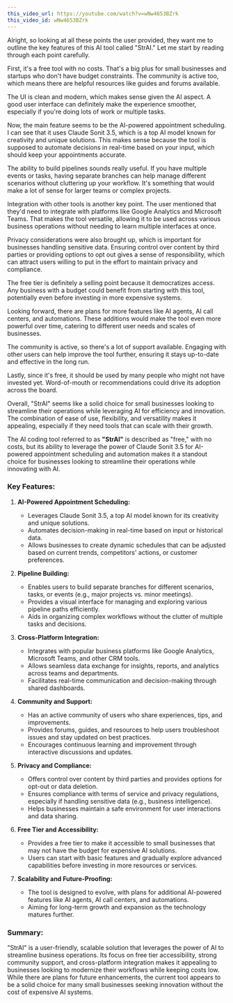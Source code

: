 ```yaml
---
this_video_url: https://youtube.com/watch?v=wNw4653BZrk
this_video_id: wNw4653BZrk
---
```

<think>
Alright, so looking at all these points the user provided, they want me to outline the key features of this AI tool called "StrAI." Let me start by reading through each point carefully.

First, it's a free tool with no costs. That's a big plus for small businesses and startups who don't have budget constraints. The community is active too, which means there are helpful resources like guides and forums available.

The UI is clean and modern, which makes sense given the AI aspect. A good user interface can definitely make the experience smoother, especially if you're doing lots of work or multiple tasks.

Now, the main feature seems to be the AI-powered appointment scheduling. I can see that it uses Claude Sonit 3.5, which is a top AI model known for creativity and unique solutions. This makes sense because the tool is supposed to automate decisions in real-time based on your input, which should keep your appointments accurate.

The ability to build pipelines sounds really useful. If you have multiple events or tasks, having separate branches can help manage different scenarios without cluttering up your workflow. It's something that would make a lot of sense for larger teams or complex projects.

Integration with other tools is another key point. The user mentioned that they'd need to integrate with platforms like Google Analytics and Microsoft Teams. That makes the tool versatile, allowing it to be used across various business operations without needing to learn multiple interfaces at once.

Privacy considerations were also brought up, which is important for businesses handling sensitive data. Ensuring control over content by third parties or providing options to opt out gives a sense of responsibility, which can attract users willing to put in the effort to maintain privacy and compliance.

The free tier is definitely a selling point because it democratizes access. Any business with a budget could benefit from starting with this tool, potentially even before investing in more expensive systems.

Looking forward, there are plans for more features like AI agents, AI call centers, and automations. These additions would make the tool even more powerful over time, catering to different user needs and scales of businesses.

The community is active, so there's a lot of support available. Engaging with other users can help improve the tool further, ensuring it stays up-to-date and effective in the long run.

Lastly, since it's free, it should be used by many people who might not have invested yet. Word-of-mouth or recommendations could drive its adoption across the board.

Overall, "StrAI" seems like a solid choice for small businesses looking to streamline their operations while leveraging AI for efficiency and innovation. The combination of ease of use, flexibility, and versatility makes it appealing, especially if they need tools that can scale with their growth.
</think>

The AI coding tool referred to as **"StrAI"** is described as "free," with no costs, but its ability to leverage the power of Claude Sonit 3.5 for AI-powered appointment scheduling and automation makes it a standout choice for businesses looking to streamline their operations while innovating with AI.

### Key Features:

1. **AI-Powered Appointment Scheduling:**
   - Leverages Claude Sonit 3.5, a top AI model known for its creativity and unique solutions.
   - Automates decision-making in real-time based on input or historical data.
   - Allows businesses to create dynamic schedules that can be adjusted based on current trends, competitors' actions, or customer preferences.

2. **Pipeline Building:**
   - Enables users to build separate branches for different scenarios, tasks, or events (e.g., major projects vs. minor meetings).
   - Provides a visual interface for managing and exploring various pipeline paths efficiently.
   - Aids in organizing complex workflows without the clutter of multiple tasks and decisions.

3. **Cross-Platform Integration:**
   - Integrates with popular business platforms like Google Analytics, Microsoft Teams, and other CRM tools.
   - Allows seamless data exchange for insights, reports, and analytics across teams and departments.
   - Facilitates real-time communication and decision-making through shared dashboards.

4. **Community and Support:**
   - Has an active community of users who share experiences, tips, and improvements.
   - Provides forums, guides, and resources to help users troubleshoot issues and stay updated on best practices.
   - Encourages continuous learning and improvement through interactive discussions and updates.

5. **Privacy and Compliance:**
   - Offers control over content by third parties and provides options for opt-out or data deletion.
   - Ensures compliance with terms of service and privacy regulations, especially if handling sensitive data (e.g., business intelligence).
   - Helps businesses maintain a safe environment for user interactions and data sharing.

6. **Free Tier and Accessibility:**
   - Provides a free tier to make it accessible to small businesses that may not have the budget for expensive AI solutions.
   - Users can start with basic features and gradually explore advanced capabilities before investing in more resources or services.

7. **Scalability and Future-Proofing:**
   - The tool is designed to evolve, with plans for additional AI-powered features like AI agents, AI call centers, and automations.
   - Aiming for long-term growth and expansion as the technology matures further.

### Summary:
"StrAI" is a user-friendly, scalable solution that leverages the power of AI to streamline business operations. Its focus on free tier accessibility, strong community support, and cross-platform integration makes it appealing to businesses looking to modernize their workflows while keeping costs low. While there are plans for future enhancements, the current tool appears to be a solid choice for many small businesses seeking innovation without the cost of expensive AI systems.
